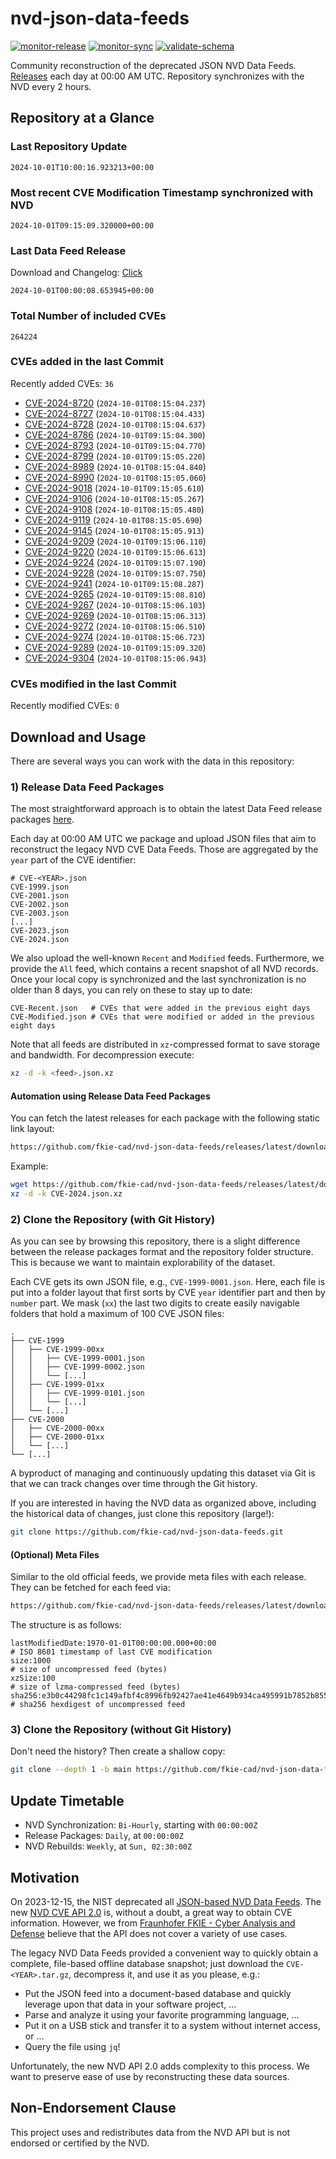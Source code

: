 # nvd-json-data-feeds

[![monitor-release](https://github.com/fkie-cad/nvd-json-data-feeds/actions/workflows/monitor_release.yml/badge.svg)](https://github.com/fkie-cad/nvd-json-data-feeds/actions/workflows/monitor_release.yml)
[![monitor-sync](https://github.com/fkie-cad/nvd-json-data-feeds/actions/workflows/monitor_sync.yml/badge.svg)](https://github.com/fkie-cad/nvd-json-data-feeds/actions/workflows/monitor_sync.yml)
[![validate-schema](https://github.com/fkie-cad/nvd-json-data-feeds/actions/workflows/validate_schema.yml/badge.svg)](https://github.com/fkie-cad/nvd-json-data-feeds/actions/workflows/validate_schema.yml)

Community reconstruction of the deprecated JSON NVD Data Feeds.
[Releases](https://github.com/fkie-cad/nvd-json-data-feeds/releases/latest) each day at 00:00 AM UTC.
Repository synchronizes with the NVD every 2 hours.

## Repository at a Glance

### Last Repository Update

```plain
2024-10-01T10:00:16.923213+00:00
```

### Most recent CVE Modification Timestamp synchronized with NVD

```plain
2024-10-01T09:15:09.320000+00:00
```

### Last Data Feed Release

Download and Changelog: [Click](https://github.com/fkie-cad/nvd-json-data-feeds/releases/latest)

```plain
2024-10-01T00:00:08.653945+00:00
```

### Total Number of included CVEs

```plain
264224
```

### CVEs added in the last Commit

Recently added CVEs: `36`

- [CVE-2024-8720](CVE-2024/CVE-2024-87xx/CVE-2024-8720.json) (`2024-10-01T08:15:04.237`)
- [CVE-2024-8727](CVE-2024/CVE-2024-87xx/CVE-2024-8727.json) (`2024-10-01T08:15:04.433`)
- [CVE-2024-8728](CVE-2024/CVE-2024-87xx/CVE-2024-8728.json) (`2024-10-01T08:15:04.637`)
- [CVE-2024-8786](CVE-2024/CVE-2024-87xx/CVE-2024-8786.json) (`2024-10-01T09:15:04.300`)
- [CVE-2024-8793](CVE-2024/CVE-2024-87xx/CVE-2024-8793.json) (`2024-10-01T09:15:04.770`)
- [CVE-2024-8799](CVE-2024/CVE-2024-87xx/CVE-2024-8799.json) (`2024-10-01T09:15:05.220`)
- [CVE-2024-8989](CVE-2024/CVE-2024-89xx/CVE-2024-8989.json) (`2024-10-01T08:15:04.840`)
- [CVE-2024-8990](CVE-2024/CVE-2024-89xx/CVE-2024-8990.json) (`2024-10-01T08:15:05.060`)
- [CVE-2024-9018](CVE-2024/CVE-2024-90xx/CVE-2024-9018.json) (`2024-10-01T09:15:05.610`)
- [CVE-2024-9106](CVE-2024/CVE-2024-91xx/CVE-2024-9106.json) (`2024-10-01T08:15:05.267`)
- [CVE-2024-9108](CVE-2024/CVE-2024-91xx/CVE-2024-9108.json) (`2024-10-01T08:15:05.480`)
- [CVE-2024-9119](CVE-2024/CVE-2024-91xx/CVE-2024-9119.json) (`2024-10-01T08:15:05.690`)
- [CVE-2024-9145](CVE-2024/CVE-2024-91xx/CVE-2024-9145.json) (`2024-10-01T08:15:05.913`)
- [CVE-2024-9209](CVE-2024/CVE-2024-92xx/CVE-2024-9209.json) (`2024-10-01T09:15:06.110`)
- [CVE-2024-9220](CVE-2024/CVE-2024-92xx/CVE-2024-9220.json) (`2024-10-01T09:15:06.613`)
- [CVE-2024-9224](CVE-2024/CVE-2024-92xx/CVE-2024-9224.json) (`2024-10-01T09:15:07.190`)
- [CVE-2024-9228](CVE-2024/CVE-2024-92xx/CVE-2024-9228.json) (`2024-10-01T09:15:07.750`)
- [CVE-2024-9241](CVE-2024/CVE-2024-92xx/CVE-2024-9241.json) (`2024-10-01T09:15:08.287`)
- [CVE-2024-9265](CVE-2024/CVE-2024-92xx/CVE-2024-9265.json) (`2024-10-01T09:15:08.810`)
- [CVE-2024-9267](CVE-2024/CVE-2024-92xx/CVE-2024-9267.json) (`2024-10-01T08:15:06.103`)
- [CVE-2024-9269](CVE-2024/CVE-2024-92xx/CVE-2024-9269.json) (`2024-10-01T08:15:06.313`)
- [CVE-2024-9272](CVE-2024/CVE-2024-92xx/CVE-2024-9272.json) (`2024-10-01T08:15:06.510`)
- [CVE-2024-9274](CVE-2024/CVE-2024-92xx/CVE-2024-9274.json) (`2024-10-01T08:15:06.723`)
- [CVE-2024-9289](CVE-2024/CVE-2024-92xx/CVE-2024-9289.json) (`2024-10-01T09:15:09.320`)
- [CVE-2024-9304](CVE-2024/CVE-2024-93xx/CVE-2024-9304.json) (`2024-10-01T08:15:06.943`)


### CVEs modified in the last Commit

Recently modified CVEs: `0`



## Download and Usage

There are several ways you can work with the data in this repository:

### 1) Release Data Feed Packages

The most straightforward approach is to obtain the latest Data Feed release packages [here](https://github.com/fkie-cad/nvd-json-data-feeds/releases/latest).

Each day at 00:00 AM UTC we package and upload JSON files that aim to reconstruct the legacy NVD CVE Data Feeds.
Those are aggregated by the `year` part of the CVE identifier:

```
# CVE-<YEAR>.json
CVE-1999.json
CVE-2001.json
CVE-2002.json
CVE-2003.json
[...]
CVE-2023.json
CVE-2024.json
```

We also upload the well-known `Recent` and `Modified` feeds.
Furthermore, we provide the `All` feed, which contains a recent snapshot of all NVD records.
Once your local copy is synchronized and the last synchronization is no older than 8 days, you can rely on these to stay up to date:

```plain
CVE-Recent.json   # CVEs that were added in the previous eight days
CVE-Modified.json # CVEs that were modified or added in the previous eight days
```

Note that all feeds are distributed in `xz`-compressed format to save storage and bandwidth.
For decompression execute:

```sh
xz -d -k <feed>.json.xz
```

#### Automation using Release Data Feed Packages

You can fetch the latest releases for each package with the following static link layout:

```sh
https://github.com/fkie-cad/nvd-json-data-feeds/releases/latest/download/CVE-<YEAR>.json.xz
```

Example:

```sh
wget https://github.com/fkie-cad/nvd-json-data-feeds/releases/latest/download/CVE-2024.json.xz
xz -d -k CVE-2024.json.xz
```

### 2) Clone the Repository (with Git History)

As you can see by browsing this repository, there is a slight difference between the release packages format and the repository folder structure.
This is because we want to maintain explorability of the dataset.

Each CVE gets its own JSON file, e.g., `CVE-1999-0001.json`.
Here, each file is put into a folder layout that first sorts by CVE `year` identifier part and then by `number` part.
We mask (`xx`) the last two digits to create easily navigable folders that hold a maximum of 100 CVE JSON files:

```plain
.
├── CVE-1999
│   ├── CVE-1999-00xx
│   │   ├── CVE-1999-0001.json
│   │   ├── CVE-1999-0002.json
│   │   └── [...]
│   ├── CVE-1999-01xx
│   │   ├── CVE-1999-0101.json
│   │   └── [...]
│   └── [...]
├── CVE-2000
│   ├── CVE-2000-00xx
│   ├── CVE-2000-01xx
│   └── [...]
└── [...]
```

A byproduct of managing and continuously updating this dataset via Git is that we can track changes over time through the Git history.

If you are interested in having the NVD data as organized above, including the historical data of changes, just clone this repository (large!):

```sh
git clone https://github.com/fkie-cad/nvd-json-data-feeds.git
```

#### (Optional) Meta Files

Similar to the old official feeds, we provide meta files with each release. They can be fetched for each feed via:

```sh
https://github.com/fkie-cad/nvd-json-data-feeds/releases/latest/download/CVE-<YEAR>.meta
```

The structure is as follows:

```plain
lastModifiedDate:1970-01-01T00:00:00.000+00:00                          # ISO 8601 timestamp of last CVE modification
size:1000                                                               # size of uncompressed feed (bytes)
xzSize:100                                                              # size of lzma-compressed feed (bytes)
sha256:e3b0c44298fc1c149afbf4c8996fb92427ae41e4649b934ca495991b7852b855 # sha256 hexdigest of uncompressed feed
```

### 3) Clone the Repository (without Git History)

Don't need the history? Then create a shallow copy:

```sh
git clone --depth 1 -b main https://github.com/fkie-cad/nvd-json-data-feeds.git
```


## Update Timetable

* NVD Synchronization: `Bi-Hourly`, starting with `00:00:00Z`
* Release Packages: `Daily`, at `00:00:00Z`
* NVD Rebuilds: `Weekly`, at `Sun, 02:30:00Z`


## Motivation

On 2023-12-15, the NIST deprecated all [JSON-based NVD Data Feeds](https://nvd.nist.gov/vuln/data-feeds#divRetirementBanner-1).
The new [NVD CVE API 2.0](https://nvd.nist.gov/developers/vulnerabilities) is, without a doubt, a great way to obtain CVE information.
However, we from [Fraunhofer FKIE - Cyber Analysis and Defense](https://www.fkie.fraunhofer.de/en/departments/cad.html) believe that the API does not cover a variety of use cases.

The legacy NVD Data Feeds provided a convenient way to quickly obtain a complete, file-based offline database snapshot; just download the `CVE-<YEAR>.tar.gz`, decompress it, and use it as you please, e.g.:

- Put the JSON feed into a document-based database and quickly leverage upon that data in your software project, ...
- Parse and analyze it using your favorite programming language, ...
- Put it on a USB stick and transfer it to a system without internet access, or ...
- Query the file using `jq`!

Unfortunately, the new NVD API 2.0 adds complexity to this process.
We want to preserve ease of use by reconstructing these data sources.

## Non-Endorsement Clause

This project uses and redistributes data from the NVD API but is not endorsed or certified by the NVD.